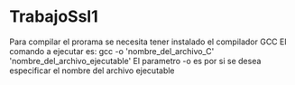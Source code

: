 # TrabajoSsl1

Para compilar el prorama se necesita tener instalado el compilador GCC
El comando a ejecutar es:
    gcc -o 'nombre_del_archivo_C' 'nombre_del_archivo_ejecutable' 
El parametro -o es por si se desea especificar el nombre del archivo ejecutable